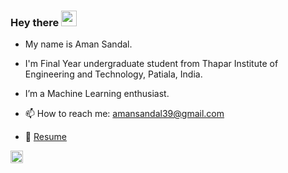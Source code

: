 ### Hey there <img src="https://media.giphy.com/media/hvRJCLFzcasrR4ia7z/giphy.gif" width="25px">
- My name is Aman Sandal.
- I'm Final Year undergraduate student from Thapar Institute of Engineering and Technology, Patiala, India.
- I’m a Machine Learning enthusiast.

- 📫 How to reach me: [amansandal39@gmail.com](mailto:amansandal39@gmail.com)
- 📝 [Resume](https://drive.google.com/file/d/1MxlfArRdXVy21j7okbw9326VR1Lq82ll/view?usp=sharing) 
<a href="https://www.linkedin.com/in/amansandal/">
<img alt="Aman's LinkedIN" width="20px" src="https://raw.githubusercontent.com/peterthehan/peterthehan/master/assets/linkedin.svg" />
</a>


